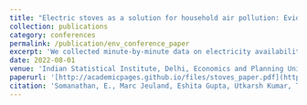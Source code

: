 ```yaml
---
title: "Electric stoves as a solution for household air pollution: Evidence from rural India"
collection: publications
category: conferences
permalink: /publication/env_conference_paper
excerpt: 'We collected minute-by-minute data on electricity availability, electric induction stove use, and kitchen and outdoor particulate pollution in a sample of rural Indian households for one year. Using within household-month variation generated by unpredictable outages, we estimate the effects of electricity availability and electric induction stove use on kitchen PM2.5 concentration at each hour of the day. Electricity availability reduces kitchen PM2.5 by up to 50 μg/m3, which is between 10 and 20 percent of peak concentrations during cooking hours. Induction stove use instrumented by electricity availability reduces PM2.5 in kitchens by 200-450 μg/m3 during cooking hours'
date: 2022-08-01
venue: 'Indian Statistical Institute, Delhi, Economics and Planning Unit'
paperurl: '[http://academicpages.github.io/files/stoves_paper.pdf](https://k-utkarsh.github.io/pdf/stoves_paper.pdf)'
citation: 'Somanathan, E., Marc Jeuland, Eshita Gupta, Utkarsh Kumar, T. V. Ninan, Rachit Kamdar, Vidisha Chowdhury et al. Electric stoves as a solution for household air pollution: Evidence from rural India. No. 22-04. 2022.'
---
```

